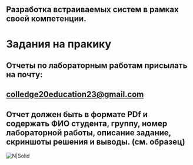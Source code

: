 ## Разработка встраиваемых систем в рамках своей компетенции.
# Задания на пракику
## Отчеты по лабораторным работам присылать на почту:
## colledge20education23@gmail.com
## Отчет должен быть в формате PDf и содержать ФИО студента, группу, номер лабораторной работы, описание задание, скриншоты решения и выводы. (см. образец)

![N|Solid](https://viettuans.vn/uploads/2023/06/he-thong-nhung-la-gi-ung-dung-thuc-te-cua-he-thong-nhung-9.jpg)